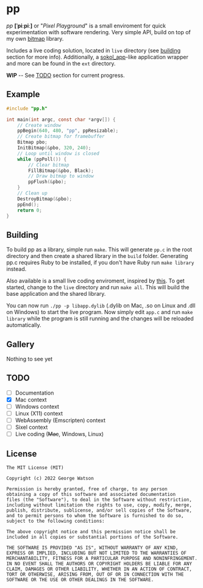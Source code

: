 # pp

_pp_ **[ˈpiːpiː]** or "_Pixel Playground_" is a small enviroment for quick experimentation with software rendering. Very simple API, build on top of my own [bitmap](https://github.com/takeiteasy/bitmap) library.

Includes a live coding solution, located in ```live``` directory (see [building](https://github.com/takeiteasy/pp#building) section for more info). Additionally, a [sokol_app](https://github.com/floooh/sokol/blob/master/sokol_app.h)-like application wrapper and more can be found in the ```ext``` directory.

**WIP** -- See [TODO](https://github.com/takeiteasy/pp#todo) section for current progress.

## Example

```c
#include "pp.h"

int main(int argc, const char *argv[]) {
    // Create window
    ppBegin(640, 480, "pp", ppResizable);
    // Create bitmap for framebuffer
    Bitmap pbo;
    InitBitmap(&pbo, 320, 240);
    // Loop until window is closed
    while (ppPoll()) {
        // Clear bitmap
        FillBitmap(&pbo, Black);
        // Draw bitmap to window
        ppFlush(&pbo);
    }
    // Clean up
    DestroyBitmap(&pbo);
    ppEnd();
    return 0;
}
```

## Building

To build pp as a library, simple run ```make```. This will generate ```pp.c``` in the root directory and then create a shared library in the ```build``` folder. Generating pp.c requires Ruby to be installed, if you don't have Ruby run ```make library``` instead.

Also available is a small live coding enviroment, inspired by [this](https://nullprogram.com/blog/2014/12/23/). To get started, change to the ```live``` directory and run ```make all```. This will build the base application and the shared library. 

You can now run ```./pp -p libapp.dylib``` (.dylib on Mac, .so on Linux and .dll on Windows) to start the live program. Now simply edit ```app.c``` and run ```make library``` while the program is still running and the changes will be reloaded automatically.

## Gallery

Nothing to see yet

## TODO

- [ ] Documentation
- [X] Mac context
- [ ] Windows context
- [ ] Linux (X11) context
- [ ] WebAssembly (Emscripten) context
- [ ] Sixel context
- [ ] Live coding (~~Mac~~, Windows, Linux)

## License
```
The MIT License (MIT)

Copyright (c) 2022 George Watson

Permission is hereby granted, free of charge, to any person
obtaining a copy of this software and associated documentation
files (the "Software"), to deal in the Software without restriction,
including without limitation the rights to use, copy, modify, merge,
publish, distribute, sublicense, and/or sell copies of the Software,
and to permit persons to whom the Software is furnished to do so,
subject to the following conditions:

The above copyright notice and this permission notice shall be
included in all copies or substantial portions of the Software.

THE SOFTWARE IS PROVIDED "AS IS", WITHOUT WARRANTY OF ANY KIND,
EXPRESS OR IMPLIED, INCLUDING BUT NOT LIMITED TO THE WARRANTIES OF
MERCHANTABILITY, FITNESS FOR A PARTICULAR PURPOSE AND NONINFRINGEMENT.
IN NO EVENT SHALL THE AUTHORS OR COPYRIGHT HOLDERS BE LIABLE FOR ANY
CLAIM, DAMAGES OR OTHER LIABILITY, WHETHER IN AN ACTION OF CONTRACT,
TORT OR OTHERWISE, ARISING FROM, OUT OF OR IN CONNECTION WITH THE
SOFTWARE OR THE USE OR OTHER DEALINGS IN THE SOFTWARE.
```
